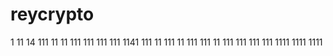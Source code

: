 # reycrypto
1
11
14
111
11
11
111
111
111
111
1141
111
11
111
11
111
111
11
111
111
111
111
1111
1111
1111
